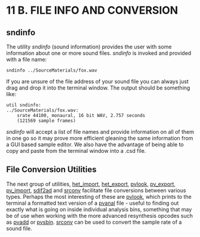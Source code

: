 11 B. FILE INFO AND CONVERSION
==============================

sndinfo
-------

The utility *sndinfo* (sound information) provides the user with some information about one or more sound files. *sndinfo* is invoked and provided with a file name:

    sndinfo ../SourceMaterials/fox.wav

If you are unsure of the file address of your sound file you can always
just drag and drop it into the terminal window. The output should be
something like:

    util sndinfo:
    ../SourceMaterials/fox.wav:
	    srate 44100, monaural, 16 bit WAV, 2.757 seconds
	    (121569 sample frames)

*sndinfo* will accept a list of file names and provide information on
all of them in one go so it may prove more efficient gleaning the same
information from a GUI based sample editor. We also have the advantage
of being able to copy and paste from the terminal window into a .csd
file.


File Conversion Utilities
-------------------------

The next group of utilities,
[het\_import](https://csound.com/docs/manual/het_import.html),
[het\_export](https://csound.com/docs/manual/het_export.html),
[pvlook](https://csound.com/docs/manual/pvlook.html),
[pv\_export](https://csound.com/docs/manual/pv_export.html),
[pv\_import](https://csound.com/docs/manual/pv_import.html),
[sdif2ad](https://csound.com/docs/manual/sdif2ad.html) and
[srconv](https://csound.com/docs/manual/srconv.html) facilitate file
conversions between various types. Perhaps the most interesting of these
are [pvlook](https://csound.com/docs/manual/pvlook.html), which
prints to the terminal a formatted text version of a
[pvanal](https://csound.com/docs/manual/pvanal.html) file - useful
to finding out exactly what is going on inside individual analysis bins,
something that may be of use when working with the more advanced
resynthesis opcodes such as
[pvadd](https://csound.com/docs/manual/pvadd.html) or
[pvsbin](https://csound.com/docs/manual/pvsbin.html).
[srconv](https://csound.com/docs/manual/srconv.html) can be used to
convert the sample rate of a sound file.

